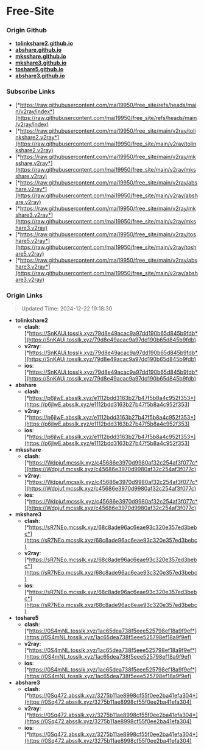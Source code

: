# Free-Site

### Origin Github

- [**tolinkshare2.github.io**](https://github.com/tolinkshare2/tolinkshare2.github.io)
- [**abshare.github.io**](https://github.com/abshare/abshare.github.io)
- [**mksshare.github.io**](https://github.com/mksshare/mksshare.github.io)
- [**mkshare3.github.io**](https://github.com/mkshare3/mkshare3.github.io)
- [**toshare5.github.io**](https://github.com/toshare5/toshare5.github.io)
- [**abshare3.github.io**](https://github.com/abshare3/abshare3.github.io)

### Subscribe Links

- [*https://raw.githubusercontent.com/mai19950/free_site/refs/heads/main/v2ray/index*](https://raw.githubusercontent.com/mai19950/free_site/refs/heads/main/v2ray/index)
- [*https://raw.githubusercontent.com/mai19950/free_site/main/v2ray/tolinkshare2.v2ray*](https://raw.githubusercontent.com/mai19950/free_site/main/v2ray/tolinkshare2.v2ray)
- [*https://raw.githubusercontent.com/mai19950/free_site/main/v2ray/mksshare.v2ray*](https://raw.githubusercontent.com/mai19950/free_site/main/v2ray/mksshare.v2ray)
- [*https://raw.githubusercontent.com/mai19950/free_site/main/v2ray/abshare.v2ray*](https://raw.githubusercontent.com/mai19950/free_site/main/v2ray/abshare.v2ray)
- [*https://raw.githubusercontent.com/mai19950/free_site/main/v2ray/mkshare3.v2ray*](https://raw.githubusercontent.com/mai19950/free_site/main/v2ray/mkshare3.v2ray)
- [*https://raw.githubusercontent.com/mai19950/free_site/main/v2ray/toshare5.v2ray*](https://raw.githubusercontent.com/mai19950/free_site/main/v2ray/toshare5.v2ray)
- [*https://raw.githubusercontent.com/mai19950/free_site/main/v2ray/abshare3.v2ray*](https://raw.githubusercontent.com/mai19950/free_site/main/v2ray/abshare3.v2ray)

### Origin Links

> Updated Time: 2024-12-22 19:18:30

- **tolinkshare2**
  - **clash**: [*https://SnKAUi.tosslk.xyz/79d8e49acac9a97dd190b65d845b9fdb*](https://SnKAUi.tosslk.xyz/79d8e49acac9a97dd190b65d845b9fdb)
  - **v2ray**: [*https://SnKAUi.tosslk.xyz/79d8e49acac9a97dd190b65d845b9fdb*](https://SnKAUi.tosslk.xyz/79d8e49acac9a97dd190b65d845b9fdb)
  - **ios**: [*https://SnKAUi.tosslk.xyz/79d8e49acac9a97dd190b65d845b9fdb*](https://SnKAUi.tosslk.xyz/79d8e49acac9a97dd190b65d845b9fdb)
- **abshare**
  - **clash**: [*https://p6jlwE.absslk.xyz/e1112bdd3163b27b47f5b8a4c952f353*](https://p6jlwE.absslk.xyz/e1112bdd3163b27b47f5b8a4c952f353)
  - **v2ray**: [*https://p6jlwE.absslk.xyz/e1112bdd3163b27b47f5b8a4c952f353*](https://p6jlwE.absslk.xyz/e1112bdd3163b27b47f5b8a4c952f353)
  - **ios**: [*https://p6jlwE.absslk.xyz/e1112bdd3163b27b47f5b8a4c952f353*](https://p6jlwE.absslk.xyz/e1112bdd3163b27b47f5b8a4c952f353)
- **mksshare**
  - **clash**: [*https://Wdpjuf.mcsslk.xyz/c45686e3970d9980af32c254af3f077c*](https://Wdpjuf.mcsslk.xyz/c45686e3970d9980af32c254af3f077c)
  - **v2ray**: [*https://Wdpjuf.mcsslk.xyz/c45686e3970d9980af32c254af3f077c*](https://Wdpjuf.mcsslk.xyz/c45686e3970d9980af32c254af3f077c)
  - **ios**: [*https://Wdpjuf.mcsslk.xyz/c45686e3970d9980af32c254af3f077c*](https://Wdpjuf.mcsslk.xyz/c45686e3970d9980af32c254af3f077c)
- **mkshare3**
  - **clash**: [*https://sR7NEo.mcsslk.xyz/68c8ade96ac6eae93c320e357ed3bebc*](https://sR7NEo.mcsslk.xyz/68c8ade96ac6eae93c320e357ed3bebc)
  - **v2ray**: [*https://sR7NEo.mcsslk.xyz/68c8ade96ac6eae93c320e357ed3bebc*](https://sR7NEo.mcsslk.xyz/68c8ade96ac6eae93c320e357ed3bebc)
  - **ios**: [*https://sR7NEo.mcsslk.xyz/68c8ade96ac6eae93c320e357ed3bebc*](https://sR7NEo.mcsslk.xyz/68c8ade96ac6eae93c320e357ed3bebc)
- **toshare5**
  - **clash**: [*https://0S4mNL.tosslk.xyz/1ac65dea738f5eee525798ef18a9f9ef*](https://0S4mNL.tosslk.xyz/1ac65dea738f5eee525798ef18a9f9ef)
  - **v2ray**: [*https://0S4mNL.tosslk.xyz/1ac65dea738f5eee525798ef18a9f9ef*](https://0S4mNL.tosslk.xyz/1ac65dea738f5eee525798ef18a9f9ef)
  - **ios**: [*https://0S4mNL.tosslk.xyz/1ac65dea738f5eee525798ef18a9f9ef*](https://0S4mNL.tosslk.xyz/1ac65dea738f5eee525798ef18a9f9ef)
- **abshare3**
  - **clash**: [*https://0Sq472.absslk.xyz/3275b11ae8998cf55f0ee2ba41efa304*](https://0Sq472.absslk.xyz/3275b11ae8998cf55f0ee2ba41efa304)
  - **v2ray**: [*https://0Sq472.absslk.xyz/3275b11ae8998cf55f0ee2ba41efa304*](https://0Sq472.absslk.xyz/3275b11ae8998cf55f0ee2ba41efa304)
  - **ios**: [*https://0Sq472.absslk.xyz/3275b11ae8998cf55f0ee2ba41efa304*](https://0Sq472.absslk.xyz/3275b11ae8998cf55f0ee2ba41efa304)
